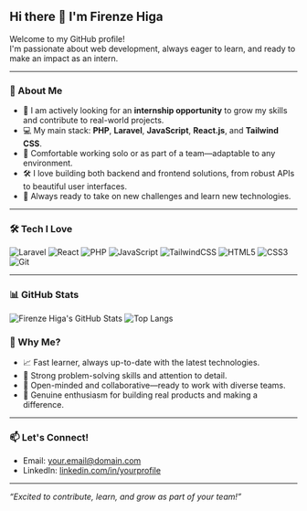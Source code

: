 ## Hi there 👋 I'm Firenze Higa

Welcome to my GitHub profile!  
I'm passionate about web development, always eager to learn, and ready to make an impact as an intern.

---

### 🚀 About Me
- 🌱 I am actively looking for an **internship opportunity** to grow my skills and contribute to real-world projects.
- 💻 My main stack: **PHP**, **Laravel**, **JavaScript**, **React.js**, and **Tailwind CSS**.
- 🤝 Comfortable working solo or as part of a team—adaptable to any environment.
- 🛠️ I love building both backend and frontend solutions, from robust APIs to beautiful user interfaces.
- 💬 Always ready to take on new challenges and learn new technologies.

---

### 🛠️ Tech I Love
![Laravel](https://img.shields.io/badge/-Laravel-ff2d20?logo=laravel&logoColor=white)
![React](https://img.shields.io/badge/-React-20232a?logo=react&logoColor=61dafb)
![PHP](https://img.shields.io/badge/-PHP-777bb4?logo=php&logoColor=white)
![JavaScript](https://img.shields.io/badge/-JavaScript-f7df1e?logo=javascript&logoColor=black)
![TailwindCSS](https://img.shields.io/badge/-TailwindCSS-38bdf8?logo=tailwindcss&logoColor=white)
![HTML5](https://img.shields.io/badge/-HTML5-e34c26?logo=html5&logoColor=white)
![CSS3](https://img.shields.io/badge/-CSS3-1572b6?logo=css3&logoColor=white)
![Git](https://img.shields.io/badge/-Git-f05032?logo=git&logoColor=white)

---

### 📊 GitHub Stats

![Firenze Higa's GitHub Stats](https://github-readme-stats.vercel.app/api?username=firenzehiga&show_icons=true&theme=radical&count_private=true)
![Top Langs](https://github-readme-stats.vercel.app/api/top-langs/?username=firenzehiga&layout=compact&theme=radical)

### 💼 Why Me?
- 📈 Fast learner, always up-to-date with the latest technologies.
- 🧩 Strong problem-solving skills and attention to detail.
- 🤲 Open-minded and collaborative—ready to work with diverse teams.
- 🌟 Genuine enthusiasm for building real products and making a difference.

---

### 📫 Let's Connect!
- Email: [your.email@domain.com](mailto:your.email@domain.com)
- LinkedIn: [linkedin.com/in/yourprofile](https://linkedin.com/in/yourprofile)

---

_“Excited to contribute, learn, and grow as part of your team!”_

<!--
**firenzehiga/firenzehiga** is a ✨ _special_ ✨ repository because its `README.md` (this file) appears on your GitHub profile.
-->